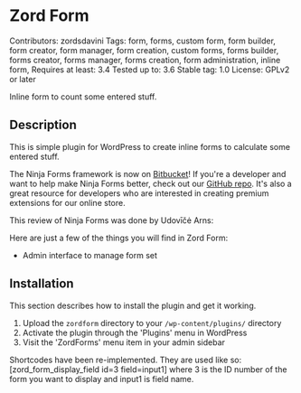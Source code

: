 Zord Form
=========
Contributors: zordsdavini
Tags: form, forms, custom form, form builder, form creator, form manager, form creation, custom forms, forms builder, forms creator, forms manager, forms creation, form administration, inline form,
Requires at least: 3.4
Tested up to: 3.6
Stable tag: 1.0
License: GPLv2 or later

Inline form to count some entered stuff.

Description
-----------
This is simple plugin for WordPress to create inline forms to calculate some entered stuff.

The Ninja Forms framework is now on [Bitbucket](https://bitbucket.org/zordsdavini/zordform/overview)! If you're a developer and want to help make Ninja Forms better, check out our [GitHub repo](https://github.com/wpninjas/ninja-forms). It's also a great resource for developers who are interested in creating premium extensions for our online store.

This review of Ninja Forms was done by Udovīčė Arns:

Here are just a few of the things you will find in Zord Form:

* Admin interface to manage form set

Installation
------------

This section describes how to install the plugin and get it working.

1. Upload the `zordform` directory to your `/wp-content/plugins/` directory
2. Activate the plugin through the 'Plugins' menu in WordPress
3. Visit the 'ZordForms' menu item in your admin sidebar

Shortcodes have been re-implemented. They are used like so: [zord_form_display_field id=3 field=input1] where 3 is the ID number of the form you want to display and input1 is field name.
